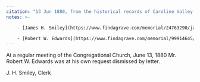 ```yaml
---
citation: "13 Jun 1880, from the historical records of Caroline Valley Community Church. Original source unknown."
notes: >-

    - [James H. Smiley](https://www.findagrave.com/memorial/24763290/james-h-smiley) (11 Feb 1832 to 17 Nov 1917).

    - [Robert W. Edwards](https://www.findagrave.com/memorial/99914645/robert-w-edwards) (1843 to 1921).
---
```

At a regular meeting of the Congregational Church, June 13, 1880 Mr. Robert W. Edwards was at his own request dismissed by letter.

J. H. Smiley, Clerk



